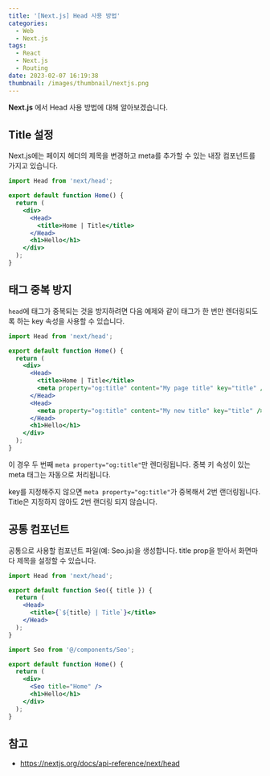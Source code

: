 ```yaml
---
title: '[Next.js] Head 사용 방법'
categories:
  - Web
  - Next.js
tags:
  - React
  - Next.js
  - Routing
date: 2023-02-07 16:19:38
thumbnail: /images/thumbnail/nextjs.png
---
```


**Next.js** 에서 Head 사용 방법에 대해 알아보겠습니다.

## Title 설정

Next.js에는 페이지 헤더의 제목을 변경하고 meta를 추가할 수 있는 내장 컴포넌트를 가지고 있습니다.

```jsx
import Head from 'next/head';

export default function Home() {
  return (
    <div>
      <Head>
        <title>Home | Title</title>
      </Head>
      <h1>Hello</h1>
    </div>
  );
}
```

## 태그 중복 방지

`head`에 태그가 중복되는 것을 방지하려면 다음 예제와 같이 태그가 한 번만 렌더링되도록 하는 key 속성을 사용할 수 있습니다.

```jsx
import Head from 'next/head';

export default function Home() {
  return (
    <div>
      <Head>
        <title>Home | Title</title>
        <meta property="og:title" content="My page title" key="title" />
      </Head>
      <Head>
        <meta property="og:title" content="My new title" key="title" />
      </Head>
      <h1>Hello</h1>
    </div>
  );
}
```

이 경우 두 번째 `meta property="og:title"`만 렌더링됩니다. 중복 키 속성이 있는 meta 태그는 자동으로 처리됩니다.

key를 지정해주지 않으면 `meta property="og:title"`가 중복해서 2번 랜더링됩니다. Title은 지정하지 않아도 2번 랜더링 되지 않습니다.

## 공통 컴포넌트

공통으로 사용할 컴포넌트 파일(예: Seo.js)을 생성합니다. title prop을 받아서 화면마다 제목을 설정할 수 있습니다.

```jsx
import Head from 'next/head';

export default function Seo({ title }) {
  return (
    <Head>
      <title>{`${title} | Title`}</title>
    </Head>
  );
}
```

```jsx
import Seo from '@/components/Seo';

export default function Home() {
  return (
    <div>
      <Seo title="Home" />
      <h1>Hello</h1>
    </div>
  );
}
```

## 참고

- https://nextjs.org/docs/api-reference/next/head
